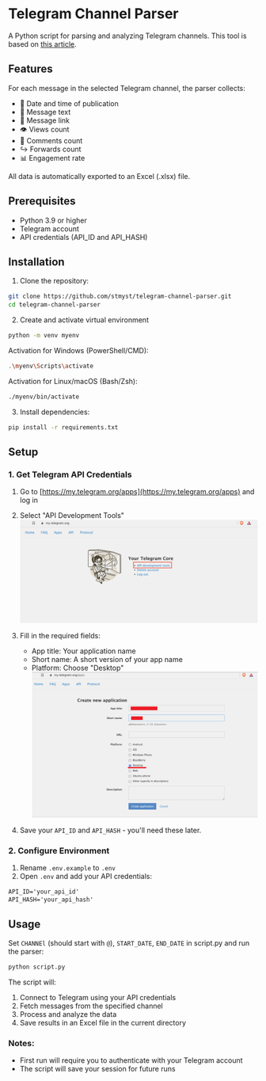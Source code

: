 # Telegram Channel Parser

A Python script for parsing and analyzing Telegram channels. This tool is based on [this article](https://habr.com/ru/articles/891150/).

## Features

For each message in the selected Telegram channel, the parser collects:
- 📅 Date and time of publication
- 📝 Message text
- 🔗 Message link
- 👁️ Views count
- 💬 Comments count
- ↪️ Forwards count
- 📊 Engagement rate

All data is automatically exported to an Excel (.xlsx) file.

## Prerequisites

- Python 3.9 or higher
- Telegram account
- API credentials (API_ID and API_HASH)

## Installation

1. Clone the repository:
```bash
git clone https://github.com/stmyst/telegram-channel-parser.git
cd telegram-channel-parser
```

2. Create and activate virtual environment
```bash
python -m venv myenv
```
Activation for Windows (PowerShell/CMD):

```bash
.\myenv\Scripts\activate
```
Activation for Linux/macOS (Bash/Zsh):

```bash
./myenv/bin/activate
```

3. Install dependencies:
```bash
pip install -r requirements.txt
```

## Setup

### 1. Get Telegram API Credentials

1. Go to [https://my.telegram.org/apps](https://my.telegram.org/apps) and log in
2. Select "API Development Tools"
   ![Telegram Tools](assets/tools.png)

3. Fill in the required fields:
   - App title: Your application name
   - Short name: A short version of your app name
   - Platform: Choose "Desktop"
   ![Application Details](assets/app.png)

4. Save your `API_ID` and `API_HASH` - you'll need these later.

### 2. Configure Environment

1. Rename `.env.example` to `.env`
2. Open `.env` and add your API credentials:
```env
API_ID='your_api_id'
API_HASH='your_api_hash'
```

## Usage

Set `CHANNEl` (should start with `@`), `START_DATE`, `END_DATE` in script.py and run the parser:

```bash
python script.py
```


The script will:
1. Connect to Telegram using your API credentials
2. Fetch messages from the specified channel
3. Process and analyze the data
4. Save results in an Excel file in the current directory

### Notes:
- First run will require you to authenticate with your Telegram account
- The script will save your session for future runs
